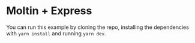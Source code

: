 # Moltin + Express

You can run this example by cloning the repo, installing the dependencies with `yarn install` and running `yarn dev`.
